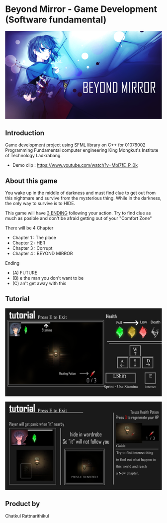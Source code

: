 # Beyond Mirror - Game Development (Software fundamental)
![alt text](<document/Beyond MirrorLOGO.png>)

## Introduction
Game development project using SFML library on C++ for 01076002 Programming Fundamental computer engineering King Mongkut's Institute of Technology Ladkrabang.
- Demo clip : https://www.youtube.com/watch?v=Mbl7fE_P_0k


## About this game
You wake up in the middle of darkness and must find clue to get out from this nightmare and survive from the mysterious thing. While in the darkness, the only way to survive is to HIDE.

This game will have <u>3 ENDING</u> following your action. Try to find clue as much as posible and don't be afraid getting out of your "Comfort Zone"

There will be 4 Chapter
- Chapter 1 : The place
- Chapter 2 : HER
- Chapter 3 : Corrupt
- Chapter 4 : BEYOND MIRROR

Ending
- (A) FUTURE
- (B) e the man you don't want to be
- (C) an't get away with this

## Tutorial
![alt text](document/Tur01.png)

![alt text](document/Tur02.png)

## Product by
Chatkul Rattnarithikul
